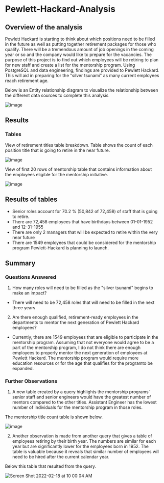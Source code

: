 # Pewlett-Hackard-Analysis

## Overview of the analysis 

Pewlett Hackard is starting to think about which positions need to be filled in the future as well as putting together retirement packages for those who qualify. There will be a tremendous amount of job openings in the coming year or so and the company would like to prepare for the vacancies. The purpose of this project is to find out which employees will be retiring to plan for new staff and create a list for the  mentorship program. Using PostgreSQL and data engineering, findings are provided to Pewlett Hackard. This will aid in preparing for the "silver tsunami" as many current employees reach retirement age.

Below is an Entity relationship diagram to visualize the relationship between the different data sources to complete this analysis.

![image](https://user-images.githubusercontent.com/96553992/154599906-46856a35-c063-4d5f-b8b8-427c7a9b1d84.png)



## Results 

### Tables 

View of retirement titles table breakdown. Table shows the count of each position title that is going to retire in the near future.

![image](https://user-images.githubusercontent.com/96553992/154606662-bf4c340b-775c-429d-a05f-e1bfdbf64177.png)

View of first 20 rows of mentorship table that contains information about the employees eligible for the mentorship initiative. 

![image](https://user-images.githubusercontent.com/96553992/154718261-a3ae7052-0f11-4a65-852b-8671464b8964.png)

## Results of tables
* Senior roles account for 70.2 % (50,842 of 72,458) of staff that is going to retire.
* There are 72,458 employees that have birthdays between 01-01-1952 and 12-31-1955
* There are only 2 managers that will be expected to retire within the very near future
* There are 1549 employees that could be considered for the mentorship program Pewlett-Hackard is planning to launch.

## Summary

### Questions Answered

1) How many roles will need to be filled as the "silver tsunami" begins to make an impact?
  * There will need to be 72,458 roles that will need to be filled in the next three years
2) Are there enough qualified, retirement-ready employees in the departments to mentor the next generation of Pewlett Hackard employees?
  * Currently, there are  1549 employees that are eligible to participate in the mentorship program. Assuming that not everyone would agree to be a part of the mentorship program, I do not think there are enough employees to properly mentor the next generation of employees at Pewlett Hackard. The mentorship program would require more education resources or for the age that qualifies for the programto be expanded.

### Further Observations


1) A new table created by a query highlights the mentorship programs' senior staff and senior engineers would have the greatest number of mentors compared to the other titles. Assistant Engineer has the lowest number of individuals for the mentorship program in those roles.

The mentorship title count table is shown below.

![image](https://user-images.githubusercontent.com/96553992/154696503-009f2cba-9488-479e-84b1-264bdc05921c.png)

2) Another observation is made from another query that gives a table of employees retiring by their birth year. The numbers are similar for each year but are significantly lower for the employees born in 1952. The table is valuable because it reveals that similar number of employees will need to be hired after the current calendar year.

Below this table that resulted from the query.

![Screen Shot 2022-02-18 at 10 00 04 AM](https://user-images.githubusercontent.com/96553992/154707313-fb132c74-60f1-4d57-84bf-fec006b617d1.png)

